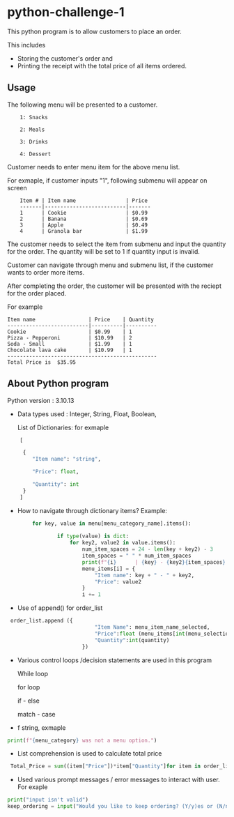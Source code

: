 # python-challenge-1
This python program is to allow customers to place an order.

This includes 
 -  Storing the customer's order and 
 - Printing the receipt with the total price of all items ordered.

## Usage

 The following menu will be presented to a customer.

        1: Snacks

        2: Meals

        3: Drinks

        4: Dessert


Customer needs to enter menu item for the above menu list.

For exmaple, if customer inputs "1", following submenu will appear on screen
>
        Item # | Item name                | Price
        -------|--------------------------|-------
        1      | Cookie                   | $0.99
        2      | Banana                   | $0.69
        3      | Apple                    | $0.49
        4      | Granola bar              | $1.99

The customer needs to select the item from submenu and input the quantity for the order. The quantity will be set to 1 if quantity input is invalid. 

Customer can navigate through menu and submenu list, if the customer wants to order more items.

After completing the order, the customer will be presented with the reciept for the order placed.

For example
> 
    Item name                 | Price    | Quantity
    --------------------------|----------|----------
    Cookie                    | $0.99    | 1
    Pizza - Pepperoni         | $10.99   | 2
    Soda - Small              | $1.99    | 1
    Chocolate lava cake       | $10.99   | 1
    ------------------------------------------------
    Total Price is  $35.95

## About Python program
Python version : 3.10.13

* Data types used :
    Integer, String, Float, Boolean,

    List of Dictionaries: for exmaple
```python
    [

     {
        "Item name": "string",

        "Price": float,

        "Quantity": int
     }
    ]
```
*   How to navigate through dictionary items? Example:
```python
        for key, value in menu[menu_category_name].items():
                 
                if type(value) is dict:
                    for key2, value2 in value.items():
                        num_item_spaces = 24 - len(key + key2) - 3
                        item_spaces = " " * num_item_spaces
                        print(f"{i}      | {key} - {key2}{item_spaces} | ${value2}")
                        menu_items[i] = {
                            "Item name": key + " - " + key2,
                            "Price": value2
                        }
                        i += 1

```
* Use of append() for order_list
```python
 order_list.append ({
                            "Item Name": menu_item_name_selected,
                            "Price":float (menu_items[int(menu_selection)]['Price']),
                            "Quantity":int(quantity)
                        })
```

* Various control loops /decision statements are used in this program
    
     While loop

     for loop 

     if - else

     match - case 


* f string, exmaple
```python
print(f"{menu_category} was not a menu option.")
```    

* List comprehension is used to calculate total price
```python
 Total_Price = sum((item["Price"])*item["Quantity"]for item in order_list)
 ```
* Used various prompt messages / error messages to interact with user.
 For exaple
```python
print("input isn't valid")
keep_ordering = input("Would you like to keep ordering? (Y/y)es or (N/n)o ")
```


